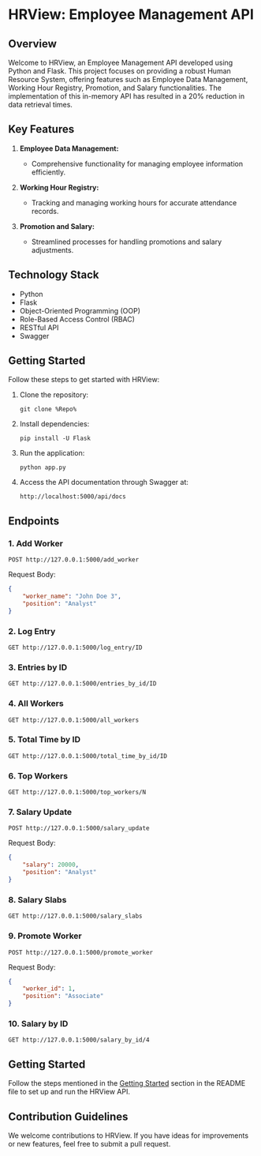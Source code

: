 # HRView: Employee Management API

## Overview

Welcome to HRView, an Employee Management API developed using Python and Flask. This project focuses on providing a robust Human Resource System, offering features such as Employee Data Management, Working Hour Registry, Promotion, and Salary functionalities. The implementation of this in-memory API has resulted in a 20% reduction in data retrieval times.

## Key Features

1. **Employee Data Management:**
   - Comprehensive functionality for managing employee information efficiently.

2. **Working Hour Registry:**
   - Tracking and managing working hours for accurate attendance records.

3. **Promotion and Salary:**
   - Streamlined processes for handling promotions and salary adjustments.

## Technology Stack

- Python
- Flask
- Object-Oriented Programming (OOP)
- Role-Based Access Control (RBAC)
- RESTful API
- Swagger

## Getting Started

Follow these steps to get started with HRView:

1. Clone the repository:
   ```
   git clone %Repo%
   ```

2. Install dependencies:
   ```
   pip install -U Flask
   ```

3. Run the application:
   ```
   python app.py
   ```

4. Access the API documentation through Swagger at:
   ```
   http://localhost:5000/api/docs
   ```
   
## Endpoints

### 1. Add Worker

```http
POST http://127.0.0.1:5000/add_worker
```

Request Body:

```json
{
    "worker_name": "John Doe 3",
    "position": "Analyst"
}
```

### 2. Log Entry

```http
GET http://127.0.0.1:5000/log_entry/ID
```

### 3. Entries by ID

```http
GET http://127.0.0.1:5000/entries_by_id/ID
```

### 4. All Workers

```http
GET http://127.0.0.1:5000/all_workers
```

### 5. Total Time by ID

```http
GET http://127.0.0.1:5000/total_time_by_id/ID
```

### 6. Top Workers

```http
GET http://127.0.0.1:5000/top_workers/N
```

### 7. Salary Update

```http
POST http://127.0.0.1:5000/salary_update
```

Request Body:

```json
{
    "salary": 20000,
    "position": "Analyst"
}
```

### 8. Salary Slabs

```http
GET http://127.0.0.1:5000/salary_slabs
```

### 9. Promote Worker

```http
POST http://127.0.0.1:5000/promote_worker
```

Request Body:

```json
{
    "worker_id": 1,
    "position": "Associate"
}
```

### 10. Salary by ID

```http
GET http://127.0.0.1:5000/salary_by_id/4
```

## Getting Started

Follow the steps mentioned in the [Getting Started](#getting-started) section in the README file to set up and run the HRView API.

## Contribution Guidelines

We welcome contributions to HRView. If you have ideas for improvements or new features, feel free to submit a pull request.
